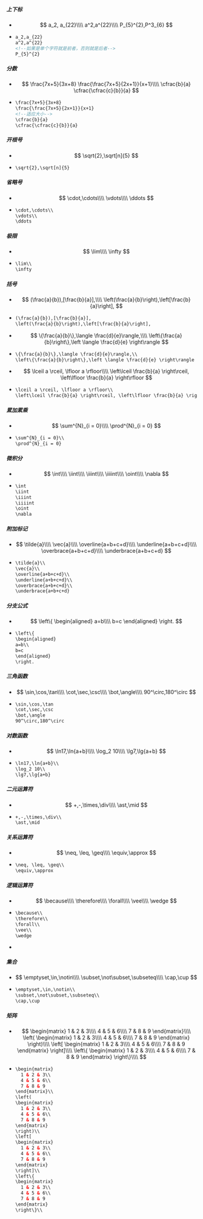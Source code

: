 ##### 上下标

- $$
  a_2, a_{22}\\\\
  a^2,a^{22}\\\\
  P_{5}^{2},P^3_{6}
  $$

- ```html
  a_2,a_{22}
  a^2,a^{22}
  <!--如果是单个字符就是前者，否则就是后者-->
  P_{5}^{2}
  ```





##### 分数

- $$
  \frac{7x+5}{3x+8}
  \frac{\frac{7x+5}{2x+1}}{x+1}\\\\
  \cfrac{b}{a}
  \cfrac{\cfrac{c}{b}}{a}
  $$

- ```html
  \frac{7x+5}{3x+8}
  \frac{\frac{7x+5}{2x+1}}{x+1}
  <!--适应大小-->
  \cfrac{b}{a}
  \cfrac{\cfrac{c}{b}}{a}
  ```





##### 开根号

- $$
  \sqrt{2},\sqrt[n]{5}
  $$

- ```html
  \sqrt{2},\sqrt[n]{5}
  ```





##### 省略号

- $$
  \cdot,\cdots\\\\
  \vdots\\\\
  \ddots
  $$

- ```html
  \cdot,\cdots\\
  \vdots\\
  \ddots
  ```





##### 极限

- $$
  \lim\\\\
  \infty
  $$

- ```html
  \lim\\
  \infty
  ```





##### 括号

- $$
  (\frac{a}{b}),[\frac{b}{a}],\\\\
  \left(\frac{a}{b}\right),\left[\frac{b}{a}\right],
  $$

- ```html
  (\frac{a}{b}),[\frac{b}{a}],
  \left(\frac{a}{b}\right),\left[\frac{b}{a}\right],
  ```

- $$
  \{\frac{a}{b}\},\langle \frac{d}{e}\rangle,\\\\
  \left\{\frac{a}{b}\right\},\left \langle \frac{d}{e} \right\rangle
  $$

- ```html
  \{\frac{a}{b}\},\langle \frac{d}{e}\rangle,\\
  \left\{\frac{a}{b}\right\},\left \langle \frac{d}{e} \right\rangle
  ```

- $$
  \lceil a \rceil, \lfloor a \rfloor\\\\
  \left\lceil \frac{b}{a} \right\rceil, \left\lfloor \frac{b}{a} \right\rfloor
  $$

- ```html
  \lceil a \rceil, \lfloor a \rfloor\\
  \left\lceil \frac{b}{a} \right\rceil, \left\lfloor \frac{b}{a} \right\rfloor
  ```





##### 累加累乘

- $$
  \sum^{N}_{i = 0}\\\\
  \prod^{N}_{i = 0}
  $$

- ```html
  \sum^{N}_{i = 0}\\
  \prod^{N}_{i = 0}
  ```





##### 微积分

- $$
  \int\\\\
  \iint\\\\
  \iiint\\\\
  \iiiint\\\\
  \oint\\\\
  \nabla
  $$

- ```html
  \int
  \iint
  \iiint
  \iiiint
  \oint
  \nabla
  ```





##### 附加标记

- $$
  \tilde{a}\\\\
  \vec{a}\\\\
  \overline{a+b+c+d}\\\\
  \underline{a+b+c+d}\\\\
  \overbrace{a+b+c+d}\\\\
  \underbrace{a+b+c+d}
  $$

- ```html
  \tilde{a}\\
  \vec{a}\\
  \overline{a+b+c+d}\\
  \underline{a+b+c+d}\\
  \overbrace{a+b+c+d}\\
  \underbrace{a+b+c+d}
  ```





##### 分支公式

- $$
  \left\{
  \begin{aligned}
  a=b\\\\
  b=c
  \end{aligned}
  \right.
  $$

- ```html
  \left\{
  \begin{aligned}
  a=b\\
  b=c
  \end{aligned}
  \right.
  ```





##### 三角函数

- $$
  \sin,\cos,\tan\\\\
  \cot,\sec,\csc\\\\
  \bot,\angle\\\\
  90^\circ,180^\circ
  $$

- ```html
  \sin,\cos,\tan
  \cot,\sec,\csc
  \bot,\angle
  90^\circ,180^\circ
  ```





##### 对数函数

- $$
  \ln17,\ln{a+b}\\\\
  \log_2 10\\\\
  \lg7,\lg{a+b}
  $$

- ```html
  \ln17,\ln{a+b}\\
  \log_2 10\\
  \lg7,\lg{a+b}
  ```





##### 二元运算符

- $$
  +,-,\times,\div\\\\
  \ast,\mid
  $$

- ```html
  +,-,\times,\div\\
  \ast,\mid
  ```





##### 关系运算符

- $$
  \neq, \leq, \geq\\\\
  \equiv,\approx
$$
  
- ```html
  \neq, \leq, \geq\\
  \equiv,\approx
  ```





##### 逻辑运算符

- $$
  \because\\\\
  \therefore\\\\
  \forall\\\\
  \vee\\\\
  \wedge
  $$

- ```html
  \because\\
  \therefore\\
  \forall\\
  \vee\\
  \wedge
  ```

- 





##### 集合

- $$
  \emptyset,\in,\notin\\\\
  \subset,\not\subset,\subseteq\\\\
  \cap,\cup
  $$

- ```html
  \emptyset,\in,\notin\\
  \subset,\not\subset,\subseteq\\
  \cap,\cup
  ```





##### 矩阵

- $$
  \begin{matrix}
  	1 & 2 & 3\\\\
  	4 & 5 & 6\\\\
  	7 & 8 & 9
  \end{matrix}\\\\
  \left(
  \begin{matrix}
  	1 & 2 & 3\\\\
  	4 & 5 & 6\\\\
  	7 & 8 & 9
  \end{matrix}
  \right)\\\\
  \left[
  \begin{matrix}
  	1 & 2 & 3\\\\
  	4 & 5 & 6\\\\
  	7 & 8 & 9
  \end{matrix}
  \right]\\\\
  \left\{
  \begin{matrix}
  	1 & 2 & 3\\\\
  	4 & 5 & 6\\\\
  	7 & 8 & 9
  \end{matrix}
  \right\}\\\\
  $$

- ```html
  \begin{matrix}
  	1 & 2 & 3\\
  	4 & 5 & 6\\
  	7 & 8 & 9
  \end{matrix}\\
  \left(
  \begin{matrix}
  	1 & 2 & 3\\
  	4 & 5 & 6\\
  	7 & 8 & 9
  \end{matrix}
  \right)\\
  \left[
  \begin{matrix}
  	1 & 2 & 3\\
  	4 & 5 & 6\\
  	7 & 8 & 9
  \end{matrix}
  \right]\\
  \left\{
  \begin{matrix}
  	1 & 2 & 3\\
  	4 & 5 & 6\\
  	7 & 8 & 9
  \end{matrix}
  \right\}\\
  ```

